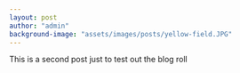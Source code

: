 ```yaml
---
layout: post
author: "admin"
background-image: "assets/images/posts/yellow-field.JPG"
---
```

This is a second post just to test out the blog roll